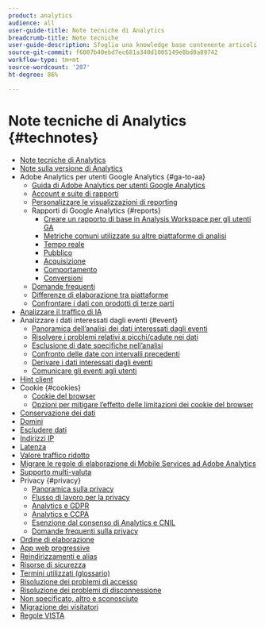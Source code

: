 ```yaml
---
product: analytics
audience: all
user-guide-title: Note tecniche di Analytics
breadcrumb-title: Note tecniche
user-guide-description: Sfoglia una knowledge base contenente articoli utili che non sono specifici per un particolare strumento o componente di Analytics.
source-git-commit: f6007b40ebd7ec681a340d1005149e8bd0a89742
workflow-type: tm+mt
source-wordcount: '207'
ht-degree: 86%

---
```



# Note tecniche di Analytics {#technotes}

+ [Note tecniche di Analytics](home.md)
+ [Note sulla versione di Analytics](https://experienceleague.adobe.com/it/docs/analytics/release-notes/latest)
+ Adobe Analytics per utenti Google Analytics {#ga-to-aa}
   + [Guida di Adobe Analytics per utenti Google Analytics](ga-to-aa/home.md)
   + [Account e suite di rapporti](ga-to-aa/accounts.md)
   + [Personalizzare le visualizzazioni di reporting](ga-to-aa/customization.md)
   + Rapporti di Google Analytics {#reports}
      + [Creare un rapporto di base in Analysis Workspace per gli utenti GA](ga-to-aa/reports/create-report.md)
      + [Metriche comuni utilizzate su altre piattaforme di analisi](ga-to-aa/reports/common-metrics.md)
      + [Tempo reale](ga-to-aa/reports/realtime-reports.md)
      + [Pubblico](ga-to-aa/reports/audience-reports.md)
      + [Acquisizione](ga-to-aa/reports/acquisition-reports.md)
      + [Comportamento](ga-to-aa/reports/behavior-reports.md)
      + [Conversioni](ga-to-aa/reports/conversions-reports.md)
   + [Domande frequenti](ga-to-aa/faq.md)
   + [Differenze di elaborazione tra piattaforme](ga-to-aa/processing-differences.md)
   + [Confrontare i dati con prodotti di terze parti](ga-to-aa/compare-data.md)
+ [Analizzare il traffico di IA](/help/technotes/ai-traffic.md)
+ Analizzare i dati interessati dagli eventi {#event}
   + [Panoramica dell’analisi dei dati interessati dagli eventi](event/overview.md)
   + [Risolvere i problemi relativi a picchi/cadute nei dati](event/spikes-drops.md)
   + [Esclusione di date specifiche nell’analisi](event/segments.md)
   + [Confronto delle date con intervalli precedenti](event/compare-dates.md)
   + [Derivare i dati interessati dagli eventi](event/calcmetrics.md)
   + [Comunicare gli eventi agli utenti](event/communicate.md)
+ [Hint client](client-hints.md)
+ Cookie {#cookies}
   + [Cookie del browser](cookies/cookies.md)
   + [Opzioni per mitigare l’effetto delle limitazioni dei cookie del browser](cookies/cookieless.md)
+ [Conservazione dei dati](data-retention.md)
+ [Domini](domains.md)
+ [Escludere dati](exclude-data.md)
+ [Indirizzi IP](ip-addresses.md)
+ [Latenza](latency.md)
+ [Valore traffico ridotto](low-traffic.md)
+ [Migrare le regole di elaborazione di Mobile Services ad Adobe Analytics](migrate-mobile.md)
+ [Supporto multi-valuta](multicurrency.md)
+ Privacy {#privacy}
   + [Panoramica sulla privacy](privacy/privacy-overview.md)
   + [Flusso di lavoro per la privacy](privacy/privacy-workflow.md)
   + [Analytics e GDPR](privacy/gdpr.md)
   + [Analytics e CCPA](privacy/ccpa.md)
   + [Esenzione dal consenso di Analytics e CNIL](privacy/cnil-consent-exemption.md)
   + [Domande frequenti sulla privacy](privacy/faq.md)
+ [Ordine di elaborazione](processing-order.md)
+ [App web progressive](pwa.md)
+ [Reindirizzamenti e alias](redirects.md)
+ [Risorse di sicurezza](security.md)
+ [Termini utilizzati (glossario)](terms.md)
+ [Risoluzione dei problemi di accesso](troubleshoot-login.md)
+ [Risoluzione dei problemi di disconnessione](troubleshoot-sessions.md)
+ [Non specificato, altro e sconosciuto](unspecified.md)
+ [Migrazione dei visitatori](visitor-migration.md)
+ [Regole VISTA](vista.md)
